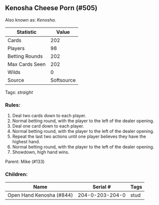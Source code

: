 ## Kenosha Cheese Porn (#505)
Also known as: *Kenosha*.

|Statistic|Value|
|---------|-----|
|Cards|202|
|Players|98|
|Betting Rounds|202|
|Max Cards Seen|202|
|Wilds|0|
|Source|Softsource|

Tags: *straight*
### Rules:
1. Deal two cards down to each player.
2. Normal betting round, with the player to the left of the dealer opening.
3. Deal one card down to each player.
4. Normal betting round, with the player to the left of the dealer opening.
5. Repeat the last two actions until one player believes they have the highest hand.
6. Normal betting round, with the player to the left of the dealer opening.
7. Showdown, high hand wins.

Parent: Mike (#133)
### Children:

|Name|Serial #|Tags|
|----|--------|----|
|Open Hand Kenosha (#844)|204-0-203-204-0|stud


